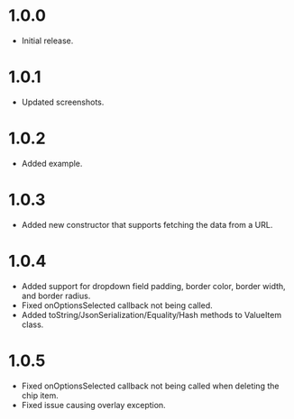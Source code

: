 # 1.0.0

* Initial release.

# 1.0.1
* Updated screenshots.

# 1.0.2
* Added example.

# 1.0.3
* Added new constructor that supports fetching the data from a URL.

# 1.0.4
* Added support for dropdown field padding, border color, border width, and border radius.
* Fixed onOptionsSelected callback not being called.
* Added toString/JsonSerialization/Equality/Hash methods to ValueItem class.
  
# 1.0.5
* Fixed onOptionsSelected callback not being called when deleting the chip item.
* Fixed issue causing overlay exception.

